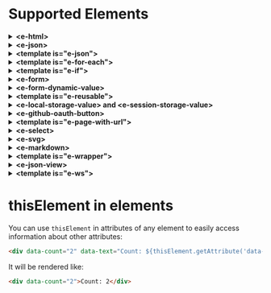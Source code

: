 # Supported Elements

<details><summary><b>&lt;e-html&gt;</b></summary>

Sometimes html files can be very big, so why not just split them into different smaller html files and put sort of links to them in the main html file? `e-html` allows you to do that by introducing a module system in HTML.

  So, let's say we have main `articles.html` file

```html
<body>
  <e-html data-src="/html/first.html"></e-html>
  <e-html data-src="/html/second.html"></e-html>
  <e-html data-src="/html/third.html"></e-html>
</body>
```

and as you can see, we have three `e-html` tags here. And each of them refers to some html file which contains some part of the `article.html`. This tag has only one custom attribute `data-src`, which tells us where exactly the file that we want to include is served.

And for example, `first.html` would look something like this

```html
<div class="article">
  <!-- some content of the first article -->
</div>
```

And when you open `articles.html` in a browser, it will be rendered as if you included all the parts in a single file:

```html
<body>
  <div class="article">
    <!-- content of the first article -->
  </div>
  <div class="article">
    <!-- content of the second article -->
  </div>
  <div class="article">
    <!-- content of the third article -->
  </div>
</body>
```

The main benefit of using this element is that you can much more easily modify your big html files. So, instead of having one big html file where you have to find a specific part of it to modify, you can just find a file, which contains this specific part and make changes there.

Of course, this element makes an additional http(s) request for fetching a specific part, but you can always cache the files, so it would not cause any performance issues.

You can also add attributes `data-actions-on-progress-start` and `data-actions-on-progress-end`, where you can do some actions while waiting for response:
```html
data-actions-on-progress-start="
  console.log('waiting for progress')
"
data-actions-on-progress-end="
  console.log('progress finished')
"
```
</details><details><summary><b>&lt;e-json&gt;</b></summary>

`e-json` allows you to fetch **JSON** resource by **GET** request from the server and apply some actions on the response. So, for example, let's say you have an endpoint `/album/{title}`, which returns following response:

```json
title = 'Humbug'
{
  "title": "Humbug",
  "artist": "Arctic Monkeys",
  "type": "studio album",
  "releaseDate": "19 August 2009",
  "genre": "psychedelic rock, hard rock, stoner rock, desert rock",
  "length": "39:20",
  "label": "Domino",
  "producer": "James Ford, Joshua Homme"
}
```

Then you can fetch it via `e-json` like in following html code:

```html
<e-json
  data-src="/album/Humbug"
  data-response-name="albumResponse"
  data-actions-on-response="
    mapToTemplate('#album-info', albumResponse.body)
  ">

	<template id="album-info" data-object-name="album">
	  <div data-text="Title: ${album.title}"></div>
	  <div data-text="Artist: ${album.artist}"></div>
	  <div data-text="Type: ${album.type}"></div>
	  <div data-text="Release date: ${album.releaseDate}"></div>
	  <div data-text="Genre: ${album.genre}"></div>
	  <div data-text="Length: ${album.length}"></div>
	  <div data-text="Label: ${album.label}"></div>
	  <div data-text="Producer: ${album.producer}"></div>
	</template>
</e-json>
```

So, `e-json` has attributes `data-src` which tells us where from we can fetch **JSON** response. Attribute `data-response-name` specifies the name that we want to use for the response. It contains `body`, `statusCode` and `headers` properties, so you can use them in the attribute `data-actions-on-response`.

In this case we just decided to map `body` of our response to the element with id `album-info`, which also must have the attribute `data-object-name`. This attribute specifies the name of the object that we want to map. It's important to mention that you can map object only to `<template>`, which is in `e-json` that provides the object for mapping.

As you see, we are using predefined `mapToTemplate` function in `data-actions-on-response`. There are few more such functions or actions on response, we will discuss them later.

If you need some request headers, you can specify them in the attribute `data-request-headers` with format `{ "headerName": "headerValue", ... }`.

You can also add attributes `data-ajax-icon` and `data-progress-bar` as element selectors for presenting progress of fetching data from the server. You can see how to use them in the [examples](/html/examples.html).

Also, it is worth mentioning that in `data-actions-on-response`, you can run any JavaScript code without using curly brackets ${someVariable}. On the other hand, in other attributes like `data-text` or `data-value` (for input fields), you must use curly brackets for parameters, as everything must be evaluated back to the string.  You can see how to use them in this [example](/html/examples/simple-e-json.html).

You can also add attributes `data-actions-on-progress-start` and `data-actions-on-progress-end`, where you can do some actions while waiting for response:
```html
data-actions-on-progress-start="
  console.log('waiting for progress')
"
data-actions-on-progress-end="
  console.log('progress finished')
"
```

There is an option to use cache in `e-json`(it's supported only for this particular element). By using `data-cache-from="${someGlobalObjectFromMemoryOrStorage}"`, you can just get the response from the cache. For single-page applications, you can use some memory storage, for multiple-page it can be **localStorage** or **sessionStorage**. It's important that in `data-cache-from` you must specify an object that represents real response, otherwise your actions on response would behave unpredictably. You must initialize cache in `data-actions-on-response`, for example:


```html
data-actions-on-response="
  sessionStorage.setItem('cacheKey', JSON.stringify(response))
"
```

And then you can use it:

```html
data-cache-from="${window.getObjectFromSessionStorage('cacheKey')}"
```

where `getObjectFromSessionStorage` is something like:

```js
window.getObjectFromSessionStorage = (key) => {
  const item = sessionStorage.getItem(key)
  if (item) {
    return JSON.parse(item)
  }
  return null
}
```

If `window.getObjectFromSessionStorage` returns **null**, `e-json` will make a request, otherwise it will use cached response.

To invalidate cache, all you need to is just to assign cache object to **null** or **undefined**.
</details><details><summary><b>&lt;template is="e-json"&gt;</b></summary>

You can use `e-json` as a `<template>` element, if you just need to map response. 

```json
title = 'Humbug'
{
  "title": "Humbug",
  "artist": "Arctic Monkeys",
  "type": "studio album",
  "releaseDate": "19 August 2009",
  "genre": "psychedelic rock, hard rock, stoner rock, desert rock",
  "length": "39:20",
  "label": "Domino",
  "producer": "James Ford, Joshua Homme"
}
```

```html
<template is="e-json" data-src="/album/Humbug" data-object-name="albumResponse">
  <div data-text="Title: ${albumResponse.body.title}"></div>
  <div data-text="Artist: ${albumResponse.body.artist}"></div>
  <div data-text="Type: ${albumResponse.body.type}"></div>
  <div data-text="Release date: ${albumResponse.body.releaseDate}"></div>
  <div data-text="Genre: ${albumResponse.body.genre}"></div>
  <div data-text="Length: ${albumResponse.body.length}"></div>
  <div data-text="Label: ${albumResponse.body.label}"></div>
  <div data-text="Producer: ${albumResponse.body.producer}"></div>
</template>
```

Here you don't use `data-response-name` attribute as you don't need to apply actions on response via `data-actions-on-response` attribute. But you still have to specify `data-object-name` to define a variable for the response, so you can use it as a mapping object inside of `e-json` template.

And as for simple `e-json` you can also add attributes `data-ajax-icon` and `data-progress-bar` as element selectors for presenting progress of fetching data from the server. You can see how to use them in this [example](/html/examples/e-json-as-template.html).

You can also add attributes `data-actions-on-progress-start` and `data-actions-on-progress-end`, where you can do some actions while waiting for response:
```html
data-actions-on-progress-start="
  console.log('waiting for progress')
"
data-actions-on-progress-end="
  console.log('progress finished')
"
```
</details><details><summary><b>&lt;template is="e-for-each"&gt;</b></summary>

You can use standard `template` html element with attribute `is="e-for-each"` for iterating some object for mapping to an element. So, let's say you have an endpoint `/album/{title}/songs`, which returns following response:

```json
title = 'Humbug'
{
  "title": "Humbug",
  "artist": "Arctic Monkeys",
  "songs": [
    { "title": "My Propeller", "length": "3:27" },
    { "title": "Crying Lightning", "length": "3:43" },
    { "title": "Dangerous Animals", "length": "3:30" },
    { "title": "Secret Door", "length": "3:43" },
    { "title": "Potion Approaching", "length": "3:32" },
    { "title": "Fire and the Thud", "length": "3:57" },
    { "title": "Cornerstone", "length": "3:18" },
    { "title": "Dance Little Liar", "length": "4:43" },
    { "title": "Pretty Visitors", "length": "3:40" },
    { "title": "The Jeweller's Hands", "length": "5:42" }
  ]
}
  ```

Then your html code would be something like this:

```html
<e-json
  data-src="/album/Humbug/songs"
  data-response-name="albumResponse"
  data-actions-on-response="
    mapToTemplate('#album-info', albumResponse.body)
  ">

  <template id="album-info" data-object-name="album">

    <div data-text="Title: ${album.title}"></div>
    <div data-text="Artist: ${album.artist}"></div>

    <div><b data-text="${album.songs.length} songs:"></b></div>
    <template is="e-for-each" data-list-to-iterate="${album.songs}" data-item-name="song">
      <div data-text="No. ${song.index}/${album.songs.length}"></div>
      <div data-text="Title: ${song.title}"></div>
      <div data-text="Length: ${song.length}"></div>
    </template>

  </template>
</e-json>
  ```

So, as you can see it's pretty straightforward: `e-for-each template` has attribute `data-list-to-iterate` where you can specify the list from the mapped object that you want to iterate. And attribute `data-item-name` specifies the name of the item that you want to map to the `template`. You can also use `index` property of the item in the mapping which starts from 1.

When you open the page, `template` will be replaced with its `n` times duplicated inner content for each item, where `n` is the length of the list that has been iterated:

```html
<div>Title: Humbug</div>
<div>Artist: Arctic Monkeys</div>

<div><b>10 songs:</b></div>
<div class="song-box">
  <div>No. 1/10</div>
  <div>Title: My Propeller</div>
  <div>Length: 3:27</div>
</div>
<div class="song-box">
  <div>No. 2/10</div>
  <div>Title: Crying Lightning</div>
  <div>Length: 3:43</div>
</div>
<div class="song-box">
  <div>No. 3/10</div>
  <div>Title: Dangerous Animals</div>
  <div>Length: 3:30</div>
</div>
<div class="song-box">
  <div>No. 4/10</div>
  <div>Title: Secret Door</div>
  <div>Length: 3:43</div>
</div>
<div class="song-box">
  <div>No. 5/10</div>
  <div>Title: Potion Approaching</div>
  <div>Length: 3:32</div>
</div>
<div class="song-box">
  <div>No. 6/10</div>
  <div>Title: Fire and the Thud</div>
  <div>Length: 3:57</div>
</div>
<div class="song-box">
  <div>No. 7/10</div>
  <div>Title: Cornerstone</div>
  <div>Length: 3:18</div>
</div>
<div class="song-box">
  <div>No. 8/10</div>
  <div>Title: Dance Little Liar</div>
  <div>Length: 4:43</div>
</div>
<div class="song-box">
  <div>No. 9/10</div>
  <div>Title: Pretty Visitors</div>
  <div>Length: 3:40</div>
</div>
<div class="song-box">
  <div>No. 10/10</div>
  <div>Title: The Jeweller's Hands</div>
  <div>Length: 5:42</div>
</div>
```
</details><details><summary><b>&lt;template is="e-if"&gt;</b></summary>

This standard `template` html element with attribute `is="e-if"` decides if some particular part of html needs to be displayed or not while mapping some object to an element. So, let's say you have an endpoint `/album/{title}/songs`, which returns following response:

```json
title = 'Humbug'
{
  "title": "Humbug",
  "artist": "Arctic Monkeys",
  "songs": [
    { "title": "My Propeller", "length": "3:27" },
    { "title": "Crying Lightning", "length": "3:43" },
    { "title": "Dangerous Animals", "length": "3:30" },
    { "title": "Secret Door", "length": "3:43" },
    { "title": "Potion Approaching", "length": "3:32" },
    { "title": "Fire and the Thud", "length": "3:57" },
    { "title": "Cornerstone", "length": "3:18" },
    { "title": "Dance Little Liar", "length": "4:43" },
    { "title": "Pretty Visitors", "length": "3:40" },
    { "title": "The Jeweller's Hands", "length": "5:42" }
  ]
}
```

And you would like to display only songs that shorter than '3:30' in length. Then your html code would be something like this:

```html
<e-json
  data-src="/album/Humbug/songs"
  data-response-name="albumResponse"
  data-actions-on-response="
    mapToTemplate(#album-info, albumResponse.body)
  ">

  <template id="album-info" data-object-name="album">
    <div data-text="Title: ${album.title}"></div>
    <div data-text="Artist: ${album.artist}"></div>
    <div><b>Songs that shorter than 3:30:</b></div>
    <template is="e-for-each" data-list-to-iterate="${album.songs}" data-item-name="song">
      <template is="e-if"
        data-condition-to-display="${(song.length.split(':')[0] * 60 + song.length.split(':')[1] * 1) <= 210}"
      >
        <div data-text="No. ${song.index}/${album.songs.length}"></div>
        <div data-text="Title: ${song.title}"></div>
        <div data-text="Length: ${song.length}"></div>
      </template>
    </template>
  </template>
</e-json>
```

This element has only one attribute `data-condition-to-display` that specifies a condition whether inner content of the template has to be displayed.

When you open a browser, you will see:

```html
<div>Title: Humbug</div>
<div>Artist: Arctic Monkeys</div>

<div><b>Songs that shorter than 3:30:</b></div>
<div class="song-box">
  <div>No. 1/10</div>
  <div>Title: My Propeller</div>
  <div>Length: 3:27</div>
</div>
<div class="song-box">
  <div>No. 3/10</div>
  <div>Title: Dangerous Animals</div>
  <div>Length: 3:30</div>
</div>
<div class="song-box">
  <div>No. 7/10</div>
  <div>Title: Cornerstone</div>
  <div>Length: 3:18</div>
</div>
```
</details><details><summary><b>&lt;e-form&gt;</b></summary>

Custom element `e-form` is a great solution, if you want to send data from your form in JSON format. So, let's say you have an endpoint `/artist/{name}/albums/add` with method 'POST' and expected request body is something like:

```json
name = 'Arctic Monkeys'
{
  "title": "Humbug",
  "type": "studio album",
  "releaseDate": "19 August 2009",
  "genre": ["psychedelic rock", "hard rock", "stoner rock", "desert rock"],
  "length": "39:20",
  "label": "Domino",
  "producer": "James Ford, Joshua Homme"
}
```

Then you can make this request with following html code:

```html
<e-form>
  
  Title:
  <input type="text" name="title">
  
  Type:
  <input type="radio" name="type" value="studio album" checked>
  <label for="one">One</label>

  <input type="radio" name="type" value="live album" checked>
  <label for="one">One</label>

  Release date:
  <input type="date" name="releaseDate">

  Genre:
  <input type="checkbox" name="genre" value="psychedelic rock">
  <input type="checkbox" name="genre" value="hard rock">
  <input type="checkbox" name="genre" value="stoner rock">
  <input type="checkbox" name="genre" value="desert rock">

  Total length:
  <input type="time" name="totalLength">

  Producer:
  <input type="text" name="producer">

  <button
    id="send"
    data-request-url="/artist/Arctic_Monkeys/albums/add"
    data-request-method="POST"
    data-request-headers="{}"
    data-ajax-icon="#ajax-icon"
    data-response-name="savedAlbum"
    onclick="this.form.submit(this)"
    data-actions-on-response="
      console.log(savedAlbum)
    "
  />

  <img id="ajax-icon" src="/images/ajax-loader.gif"/>
  
</e-form>
```

So, like standard `form` element `e-form` can have inputs with different types, selects, radio buttons, checkboxes and textareas. Every item in `e-form` mast have `name` attribute, which will be used as a key in the request body. And `value` of every item is used as a value for corresponding name in the request body.

This element will be rendered as a standard `form` element with attribute `data-e-form="true"`, but it will send its data as json object. You can do it by attaching events on buttons or other active elements with function: `this.form.submit(this)`, which constructs a request body by the form's items and submits it. Such approach is much better than standard `action` attribute in the `form` tag because you can attach different requests on several active elements using the same form. 

Also you have to add other information about the request you want to make in the attributes: `data-request-url`, `data-request-method`, `data-request-headers`. You can even add attributes like `data-ajax-icon`, `data-progress-bar` and `data-upload-progress-bar` which can display progress of the request.

You can change button text and add class to it while you're waiting for ajax request to be completed. You can do it via `data-button-ajax-text` and `data-button-ajax-class`.

Like for `e-json`, you can do actions on response with the name that you specify in `data-response-name` attribute. In this case, we just log the response from the request. 

You can also do validation of your e-forms by attributes: `required`, `data-validation-pattern`, `data-validation-error-class-for-element`, `data-validation-error-class-for-message-box`, `data-validation-bad-format-error-message` and `data-validation-min-files-number`. More details you can find in this [example](/html/examples/simple-e-form.html).

You can treat response body as something that you want to download as a file. All you need is to specify the name of your file in submit button:

```html
  data-download-response-body-as-file-with-name="file.zip"
```

You can still apply actions on response body, status code and headers.

You can use `data-is-query-param` attribute in an input element in `e-form`, and it will be attached no to request body, but rather will be presented in url as a query param.

You can set values for unchecked `checkboxes` via `unchecked-value` attribute.

You can also add attributes `data-actions-on-progress-start` and `data-actions-on-progress-end`, where you can do some actions while waiting for response:
```html
data-actions-on-progress-start="
  console.log('waiting for progress')
"
data-actions-on-progress-end="
  console.log('progress finished')
"
```
</details><details><summary><b>&lt;e-form-dynamic-value&gt;</b></summary>

Generally **EHTML** has static binding for elements (unless it's input fields that can change value by the user interaction). In order to bind value in memory (and also local/session storages and other global variables) and send this value in the `e-form`, you can use `e-form-dynamic-value`. By using `e-form-dynamic-value` attribute, you can be sure that its value is calculated only when you submit a form.

```html
<e-form>
  ...
  <e-form-dynamic-value name="current-date" data-bound-to="${new Date()}"></e-form-dynamic-value>
  ...
</e-form>
```

More details you can find in this [example](/html/examples/e-form-dynamic-value.html).

</details><details><summary><b>&lt;template is="e-reusable"&gt;</b></summary>

You use action `mapToTemplate` on a template with attribute `is="e-reusable"`, so you can map response object multiple times. Also you can specify attribute `data-append-to="#someSelector"` or `data-prepend-to="#someSelector"` to decide where and how mapped content of the template should be placed. If you don't specify one of these attributes, then mapped content of the template will be placed right before the template.

So, the main difference between "reusable" template and other types of templates is that "reusable" template is not getting removed from the DOM, so you can use it several times.

More details you can find in this [example](/html/examples/e-reusable-with-e-form.html).

You can use `data-insert-into="#someSelector"` attribute in reusable template. This allows you to replace content of released template from previuos mapping with new mapped content of template.

</details><details><summary><b>&lt;e-local-storage-value&gt; and &lt;e-session-storage-value&gt;</b></summary>

For retrieving values from local storage you can use `e-local-storage-value` and use it in a form:

```html
<e-form>
  <e-local-storage-value name="jwt" data-key="jwtToken"></e-local-storage-value>
  <button
    id="send"
    data-request-url="/verify"
    data-request-method="POST"
    data-request-headers="{}"
    data-ajax-icon="#ajaxIcon"
    data-response-name="response"
    onclick="this.form.submit(this)"
    data-actions-on-response="
      console.log('response: ', response);
    "
  />
  <img id="ajaxIcon" src="/images/ajax-loader.gif"/>
</e-form>
```

Element `e-local-storage-value` behaves like any input element in the `e-form`: it has attribute `name` which will be used as a key in request body, and value of the `e-local-storage-value` is a value that is stored in the local storage with the key that you specify in the `data-key` attribute.

So, in this case `e-form` will construct following request body:

```json
{
  "jwt": "some value from local storage with key 'jwtToken' (it's like localStorage.getItem('jwtToken'))" 
}
```

Element `e-session-storage-value` works in the same way as `e-local-storage-value` but with session storage:

```html
<e-form>
  <e-local-session-value name="sessionToken" data-key="token"></e-local-storage-value>
  <button
    id="send"
    data-request-url="/verify/"
    data-request-method="POST"
    data-request-headers="{}"
    data-ajax-icon="#ajaxIcon"
    data-response-name="response"
    onclick="this.form.submit(this)"
    data-actions-on-response="
      console.log('response: ', response)
    "
  />
  <img id="ajaxIcon" src="/images/ajax-loader.gif"/>
</e-form>
```

```json
{
  "sessionToken": "some value from session storage with key 'token' (it's like sessionStorage.getItem('token'))"
}
```

You can also get items from local and session storages in the attributes of any elements: `some-attr="${localStorage.getItem('itemName')}"` or `some-attr="${sessionStorage.getItem('itemName')}"`.

</details><details><summary><b>&lt;e-github-oauth-button&gt;</b></summary>

You can integrate GitHub Sign-In into your web app just by adding one button:

```html
<e-github-oauth-button
  class="customSignIn"
  data-client-id="9740bb12713949b1c23d"
  data-redirect-uri="http://localhost:8000/html/github.html/"
  data-scope="user,repo">
  <span id="github-icon" class="icon"></span>
  <span class="buttonText">Sign in with Github</span>
</e-github-oauth-button>
```

It will be rendered as a simple button with attribute `data-e-github-oauth-button="true"`. You can configure github oauth with custom attributes: `data-client-id`, `data-redirect-uri` and `data-scope`.

And your page which is in `redirect-uri` can look like:

```html
<!-- html/github.html -->
<body class="main">
  <template is="e-page-with-url" data-url-pattern="/html/github.html?{code}">
    <e-form
      data-request-url="/github"
      data-request-method="POST"
      data-request-headers="{}"
      data-ajax-icon="#ajax-icon"
      data-response-name="responseWithToken"
      data-actions-on-response="
        localStorage.setItem('jwt', responseWithToken.body.jwt);
        redirect('/e-github-oauth-button.html');
    ">
      <input type="hidden" name="code" value="${urlParams.code}">
      <img id="ajax-icon" class="ajax-icon" src="/images/ajax-icon.svg"/>
    </e-form>
  </template>
</body>
```

In the redirect uri we expect `code` param, which we want to retrieve via `e-page-with-url` template. And then using simple `e-form` with `<input type="hidden">` we send the code in the request to our endpoint `/github`, which is supposed to return response with some jwt token.

After we get the **JWT** token, we save it into local storage and make turbo redirect to the original page where we have been redirected from. And you can notice that we use all `data-request-*` attributes right in the `e-form`. That allows us to send the form on rendering page, so we don't have to click on some button, for example.

Demo of `e-google-oauth-button` you can find in this [example](/html/examples/simple-e-github-oauth-button.html).


</details><details><summary><b>&lt;template is="e-page-with-url"&gt;</b></summary>

You can define url parameters via template with attribute `is="e-page-with-url"`:

```html
<body>
  <template is="e-page-with-url" data-url-pattern="/album/{title}">
    <!-- content -->
  </template>
</body>
```

Or for example:

```html
<body>
  <template is="e-page-with-url" data-url-pattern="/artists?{search}">
    <!-- content -->
  </e-page-with-url>
</body>
```

You can get url parameters in any attributes of any elements via `urlParams` object: `some-attr="${urlParams.someValue}"`. It's important to place `e-page-with-url` in the beginning of `<body>` with all elements that use `urlParams` inside of it:

```html
<body>
  <template is="e-page-with-url" data-url-pattern="/album/{title}">
    
    <div data-text="Album title: ${urlParams.title}"></div>

  </template>
</body>
```

So, for example, when you open url `http://0.0.0.0:8000/album/Humbug` in a browser, you would see:

```html
<body>
    
  <div>Album title: Humbug</div>

</body>
```

Element `e-page-with-url` is a template because we have to initialize `urlParams` before we render all elements that use those parameters. 

More details you can find in this [example](/html/examples/simple-e-page-with-url.html).

</details><details><summary><b>&lt;e-select&gt;</b></summary>

Standard `select` can be better. For example, it would be great if we could set a value to it, so it would be selected automatically on render. `e-select` does such thing:

```html
<e-select
  name="color" 
  value="green">
  <option value="red" name="color">Red</option>
  <option value="green" name="color">Green</option>
  <option value="blue" name="color">Blue</option>
</e-select>
```

It will be rendered as a simple select with attribute `data-e-select="true"` with automatically selected value that you specify in attribute `value`.

More details you can find in this [example](/html/examples/e-page-with-url-and-e-select.html).

</details><details><summary><b>&lt;e-svg&gt;</b></summary>

With element `e-svg` you can load svg code right into your html page:

```html
<body>
  <e-svg data-src="/images/svg-from-server.svg"></e-svg>
</body>
```

And let's say your svg image on `/images/svg-from-server.svg` is something like

```html
<svg version="1.1" id="Layer_1" xmlns="http://www.w3.org/2000/svg" xmlns:xlink="http://www.w3.org/1999/xlink" x="0px" y="0px" width="512px" height="512px" viewBox="0 0 512 512" style="enable-background:new 0 0 512 512;" xml:space="preserve">
  <circle id="background_45_" style="fill:#ECF0F0;" cx="256" cy="256" r="256"></circle>
  <path style="fill:#E27C3E;" d="...."></path>
  <polygon style="fill:#4C738A;" points="..."></polygon>
</svg>
```

Then once you load your page it would look like:

```html
<body class="main">
  <svg version="1.1" id="Layer_1" xmlns="http://www.w3.org/2000/svg" xmlns:xlink="http://www.w3.org/1999/xlink" x="0px" y="0px" width="512px" height="512px" viewBox="0 0 512 512" style="enable-background:new 0 0 512 512;" xml:space="preserve">
    <circle id="background_45_" style="fill:#ECF0F0;" cx="256" cy="256" r="256"></circle>
    <path style="fill:#E27C3E;" d="...."></path>
    <polygon style="fill:#4C738A;" points="..."></polygon>
  </svg>
</body>
```

You can also add attributes `data-actions-on-progress-start` and `data-actions-on-progress-end`, where you can do some actions while waiting for response:
```html
data-actions-on-progress-start="
  console.log('waiting for progress')
"
data-actions-on-progress-end="
  console.log('progress finished')
"
```
</details><details><summary><b>&lt;e-markdown&gt;</b></summary>
  
With element `e-markdown` you can load markdown right into your html page:

```html
<body>
  <e-markdown data-src="/md/md-from-server.md"></e-markdown>
</body>
```

And let's say your markdown on `/md/md-from-server.md` is something like

```md
# Title
```

Then once you load your page it would look like:

```html
<body>
  <h1>Title</h1>
</body>
```

Use attrbiute `data-apply-code-highlighting="true"`, if you want to use code highligher in your markdowns.

Use attribute `data-apply-latex="true"` to use LaTeX in your markdowns. In order to display LaTeX correctly in all browsers, please add following styles and scripts into `<head>`:

```html
<head>
  <link rel="stylesheet" href="https://cdn.jsdelivr.net/npm/katex@0.11.1/dist/katex.min.css" crossorigin="anonymous">
  <script>
    window.WebFontConfig = {
      custom: {
        families: [
          'KaTeX_AMS', 'KaTeX_Caligraphic:n4,n7', 'KaTeX_Fraktur:n4,n7',
          'KaTeX_Main:n4,n7,i4,i7', 'KaTeX_Math:i4,i7', 'KaTeX_Script',
          'KaTeX_SansSerif:n4,n7,i4', 'KaTeX_Size1', 'KaTeX_Size2', 'KaTeX_Size3',
          'KaTeX_Size4', 'KaTeX_Typewriter'
        ],
      },
    };
  </script>
  <script defer src="https://cdn.jsdelivr.net/npm/webfontloader@1.6.28/webfontloader.js" integrity="sha256-4O4pS1SH31ZqrSO2A/2QJTVjTPqVe+jnYgOWUVr7EEc=" crossorigin="anonymous"></script>
</head>
```

Another important detail about LaTex, make sure that you don't have conflicting css classes like `.base`.

You can also add attributes `data-actions-on-progress-start` and `data-actions-on-progress-end`, where you can do some actions while waiting for response:
```html
data-actions-on-progress-start="
  console.log('waiting for progress')
"
data-actions-on-progress-end="
  console.log('progress finished')
"
```
</details><details><summary><b>&lt;template is="e-wrapper"&gt;</b></summary>
  
Template with `is="e-wrapper"` attribute is very powerful element which you can use for wrapping your dynamic content with some base static template.

So, let's say you have basic static template in your app:

```html
<div>
  <p>
    Header content
  </p>
  <p id="dynamic-content">
    <span>Default content</span>
  </p>
  <p>
    Footer content
  </p>
</div> 
```

Then you can use this static template as a warapper in other pages

```html
<body>
  <template 
    is="e-wrapper" 
    data-src="/html/wrapper.html" 
    data-where-to-place="#dynamic-content" 
    data-how-to-place="instead">
    <p>
      Variation of content
    </p>
  </template>
</body>
```

Attribute `data-src` specifies a path where base static template is served. By attribute `data-where-to-place` you specify which element from the template you want to wrap or replace with the content inside of `e-wrapper` template.

You can aso specify the way how it can be wrapped via `data-how-to-place` attribute with one of the possible values: 'instead', 'before' and 'after'. If you use option 'instead', element by selector in attribute `data-where-to-place` will be just replaced with content in your template `e-wrapper`. By using 'before' option, content in `e-wrapper` will be placed before the first element with selector in the attribute `data-where-to-place`. By using 'after' option, the content will be placed after the element. And by using 'inside' option, the content will be placed inside the element.

So, your page with `e-wrapper` in this case will be rendered like

```html
<body>
  <div>
    <p>
      Header content
    </p>
    <p>
      Variation of content
    </p>
    <p>
      Footer content
    </p>
  </div>
</body>
```

You can also use `data-headers` attribute, if needed.

You can also add attributes `data-actions-on-progress-start` and `data-actions-on-progress-end`, where you can do some actions while waiting for response:
```html
data-actions-on-progress-start="
  console.log('waiting for progress')
"
data-actions-on-progress-end="
  console.log('progress finished')
"
```
</details><details><summary><b>&lt;e-json-view&gt;</b></summary>
  
If you just want to display **JSON** in pretty html format, then use `e-json-view` tag. You can find example [here](https://github.com/Guseyn/EHTML/tree/master/examples/static/html/e-json-view.html).

You can also add attributes `data-actions-on-progress-start` and `data-actions-on-progress-end`, where you can do some actions while waiting for response:
```html
data-actions-on-progress-start="
  console.log('waiting for progress')
"
data-actions-on-progress-end="
  console.log('progress finished')
"
```
</details><details><summary><b>&lt;template is="e-ws"&gt;</b></summary>
  
**EHTML** provides a very convenient way to manage Web Sockets in your HTML code. **&lt;template is="e-ws"&gt;** allows you to define a client for a socket connection and save it with a certain name. Then you can use **&lt;e-json&gt;**(or **&lt;template is="e-json"&gt;**) to fetch messages in **JSON** format as if you were working with simple **GET** requests. And finally, by using **&lt;e-form&gt;** you can send message to your web socket.

Let's take a look at very simple example:

```html
<img src="/images/ajax-icon" id="connection-icon"/>
<span id="connection-open-message" style="display">You are connected</span>
<template 
   is="e-ws" 
   data-src="ws://localhost:3000" 
   data-socket-name="mySocket"
   data-connection-icon="#connection-icon"
   data-actions-on-open-connection="
      showElms('#connetion-open-message')
   ">

  <!-- get messages (also possible to use <template is="e-json">) -->
  <e-json
    data-socket="mySocket"
    data-response-name="socketMessage"
    data-actions-on-response="
     mapToTemplate('#someTemplate', socketMessage)
    "
  >
    <template
      is="e-reusable"
      id="someTemplate"
      data-object-name="message">
       <span data-text="${message.user}"></span>
       <span data-text="${message.text}"></span>
    </template>
  </e-json>
  
   <!-- send messages -->
  <e-form>
    <input type="text" name="userName"></input>
    <textarea name="messageText"></textarea>
    <button
      data-socket="mySocket"
      onclick="this.form.submit(this)">
    </button>
  </e-form>
 
</template>

```

We start by declaring **&lt;template is="e-ws"&gt;**. The reason for using a template instead of just **&lt;e-ws&gt;** is crucial for determining other elements like**&lt;e-json&gt;** and **&lt;e-form&gt;** that must be rendered. Therefore, we enforce this by using **&lt;template&gt;**. You can use the attribute `data-connection-icon` to specify the progress icon while connections are being established. You can also run additional actions in `data-actions-on-open-connection` and `data-actions-on-close-connection`. The most important attribute in this element is `data-socket-name`. You will be able to refer to this socket name as the source of your incoming messages and also as the destination where you can send messages to.

Inside of **&lt;template is="e-ws"&gt;** we declare **&lt;e-json&gt;**(also possible with **&lt;template is="e-json"&gt;**), where we are using attribute `data-socket`. This informs **&lt;e-json&gt;** that, instead of the usual `data-src` attribute used for regular HTTP requests, we expect incoming messages in **JSON** format from the specified socket. Other things remain the same, such as `data-response-name` where you declare a variable for your response that you can use in `data-actions-on-response`.

Additionally, as shown, we can declare **&lt;e-form&gt;** for sending messages to the socket in **JSON**. All that's needed is to declare the attribute `data-socket` where we refer to our socket. Also, there is a property `isValid` in the form that you can use in event listeners:

```html
<button
  data-socket="mySocket"
  onclick="
    // no need to check on isValid, since form can be submitted only if it's valid
    this.form.submit(this)
    if (this.form.isValid) {
      // do some other actions
    }
  ">
</button>
```

You can declare as many clients for the socket as you wish on one page. [In this example](/html/examples/simple-ws.html), you can see a very simple chat app.

You have access to `event` variable in `data-actions-on-open-connection` and `data-actions-on-close-connection`:

```html
data-actions-on-open-connection="
  console.log('connection is opened', event)
"
data-actions-on-close-connection="
  console.log('connection is closed', event.code, event.reason)
"
```

You can also add attributes `data-actions-on-progress-start` and `data-actions-on-progress-end`, where you can do some actions while waiting for response:
```html
data-actions-on-progress-start="
  console.log('waiting for progress')
"
data-actions-on-progress-end="
  console.log('progress finished')
"
```
</details>

# thisElement in elements

You can use `thisElement` in attributes of any element to easily access information about other attributes:

```html
<div data-count="2" data-text="Count: ${thisElement.getAttribute('data-count')}"></div>
```

It will be rendered like:

```html
<div data-count="2">Count: 2</div>
```

<!-- <details><summary><b>&lt;e-a&gt;</b></summary>

You can turn your links into turbo-links:

```html
<e-a
  data-href="/some/url"
  data-actions-on-progress-start="
    document.body.classList.toggle('progress-opacity')
  "
  data-actions-on-progress-end="
    document.body.classList.toggle('progress-opacity')
  ">
  Text Link
</e-a>
```

The element above will be rendered as link `a` with `is="e-a"`:

```html
<a
  is="e-a"
  href="/some/url"
  data-actions-on-progress-start="
    document.body.classList.toggle('progress-opacity')
  "
  data-actions-on-progress-end="
    document.body.classList.toggle('progress-opacity')
  ">
  Text Link
</a>
```

Each time you click on `e-a`, it will create an AJAX request to load your page instead of redirecting to it. It will merge current `head` with the `head` from the linked page, and it will replace the `body` with a new one. You can also add some loading effects in `data-actions-on-progress-start` and `data-actions-on-progress-end`. The History API (with scroll positions) is also handled automatically by `e-a`, as if were regular links.

</details> -->
